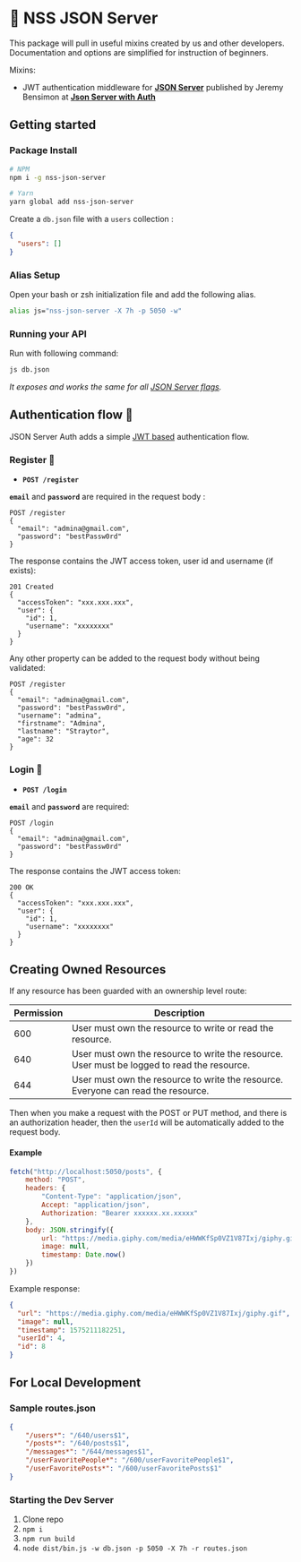 # 🔐 NSS JSON Server

This package will pull in useful mixins created by us and other developers. Documentation and options are simplified for instruction of beginners.

Mixins:

* JWT authentication middleware for **[JSON Server](https://github.com/typicode/json-server)** published by Jeremy Bensimon at **[Json Server with Auth](https://github.com/jeremyben/json-server-auth)**

## Getting started

### Package Install

```bash
# NPM
npm i -g nss-json-server

# Yarn
yarn global add nss-json-server
```

Create a `db.json` file with a `users` collection :

```json
{
  "users": []
}
```

### Alias Setup

Open your bash or zsh initialization file and add the following alias.

```sh
alias js="nss-json-server -X 7h -p 5050 -w"
```

### Running your API

Run with following command:

```bash
js db.json
```

_It exposes and works the same for all [JSON Server flags](https://github.com/typicode/json-server#cli-usage)._

## Authentication flow 🔑

JSON Server Auth adds a simple [JWT based](https://jwt.io/) authentication flow.

### Register 👥

- **`POST /register`**

**`email`** and **`password`** are required in the request body :

```http
POST /register
{
  "email": "admina@gmail.com",
  "password": "bestPassw0rd"
}
```

The response contains the JWT access token, user id and username (if exists):

```http
201 Created
{
  "accessToken": "xxx.xxx.xxx",
  "user": {
    "id": 1,
    "username": "xxxxxxxx"
  }
}
```

Any other property can be added to the request body without being validated:

```http
POST /register
{
  "email": "admina@gmail.com",
  "password": "bestPassw0rd",
  "username": "admina",
  "firstname": "Admina",
  "lastname": "Straytor",
  "age": 32
}
```

### Login 🛂

- **`POST /login`**

**`email`** and **`password`** are required:

```http
POST /login
{
  "email": "admina@gmail.com",
  "password": "bestPassw0rd"
}
```

The response contains the JWT access token:

```http
200 OK
{
  "accessToken": "xxx.xxx.xxx",
  "user": {
    "id": 1,
    "username": "xxxxxxxx"
  }
}
```

## Creating Owned Resources

If any resource has been guarded with an ownership level route:

| Permission | Description |
| -- | -- |
| 600 | User must own the resource to write or read the resource. |
| 640 | User must own the resource to write the resource. User must be logged to read the resource. |
| 644 | User must own the resource to write the resource. Everyone can read the resource. |


Then when you make a request with the POST or PUT method, and there is an authorization header, then the `userId` will be automatically added to the request body.

#### Example

```js
fetch("http://localhost:5050/posts", {
    method: "POST",
    headers: {
        "Content-Type": "application/json",
        Accept: "application/json",
        Authorization: "Bearer xxxxxx.xx.xxxxx"
    },
    body: JSON.stringify({
        url: "https://media.giphy.com/media/eHWWKfSp0VZ1V87Ixj/giphy.gif",
        image: null,
        timestamp: Date.now()
    })
})
```

Example response:

```json
{
  "url": "https://media.giphy.com/media/eHWWKfSp0VZ1V87Ixj/giphy.gif",
  "image": null,
  "timestamp": 1575211182251,
  "userId": 4,
  "id": 8
}
```

## For Local Development

### Sample routes.json

```json
{
    "/users*": "/640/users$1",
    "/posts*": "/640/posts$1",
    "/messages*": "/644/messages$1",
    "/userFavoritePeople*": "/600/userFavoritePeople$1",
    "/userFavoritePosts*": "/600/userFavoritePosts$1"
}
```

### Starting the Dev Server

1. Clone repo
1. `npm i`
1. `npm run build`
1. `node dist/bin.js -w db.json -p 5050 -X 7h -r routes.json`

